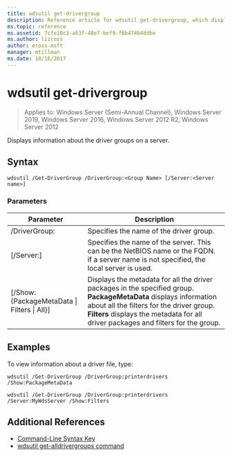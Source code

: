 ```yaml
---
title: wdsutil get-drivergroup
description: Reference article for wdsutil get-drivergroup, which displays information about the driver groups on a server.
ms.topic: reference
ms.assetid: 7cfe10c3-a63f-48e7-bef9-f6b474b4ddbe
ms.author: lizross
author: eross-msft
manager: mtillman
ms.date: 10/16/2017
---
```


# wdsutil get-drivergroup

> Applies to: Windows Server (Semi-Annual Channel), Windows Server 2019, Windows Server 2016, Windows Server 2012 R2, Windows Server 2012

Displays information about the driver groups on a server.

## Syntax
```
wdsutil /Get-DriverGroup /DriverGroup:<Group Name> [/Server:<Server name>]
```
### Parameters
|Parameter|Description|
|-------|--------|
|/DriverGroup:<Group Name>|Specifies the name of the driver group.|
|[/Server:<Server name>]|Specifies the name of the server. This can be the NetBIOS name or the FQDN.  if a server name is not specified, the local server is used.|
|[/Show: {PackageMetaData &#124; Filters &#124; All}]|Displays the metadata for all the driver packages in the specified group. **PackageMetaData** displays information about all the filters for the driver group. **Filters** displays the metadata for all driver packages and filters for the group.|
## Examples
To view information about a driver file, type:
```
wdsutil /Get-DriverGroup /DriverGroup:printerdrivers /Show:PackageMetaData
```
```
wdsutil /Get-DriverGroup /DriverGroup:printerdrivers /Server:MyWdsServer /Show:Filters
```
## Additional References
- [Command-Line Syntax Key](command-line-syntax-key.md)
- [wdsutil get-alldrivergroups command](wdsutil-get-alldrivergroups.md)
